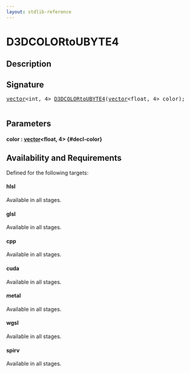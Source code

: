 ```yaml
---
layout: stdlib-reference
---
```


# D3DCOLORtoUBYTE4

## Description





## Signature 

<pre>
<a href="/stdlib-reference/types/vector/index">vector</a>&lt;int, 4&gt; <a href="/stdlib-reference/global-decls/D3DCOLORtoUBYTE4">D3DCOLORtoUBYTE4</a>(<a href="/stdlib-reference/types/vector/index">vector</a>&lt;float, 4&gt; <span class='code_param'>color</span>);

</pre>

## Parameters

#### color  : [vector](/stdlib-reference/types/vector/index)\<float, 4\> {#decl-color}

## Availability and Requirements

Defined for the following targets:

#### hlsl
Available in all stages.

#### glsl
Available in all stages.

#### cpp
Available in all stages.

#### cuda
Available in all stages.

#### metal
Available in all stages.

#### wgsl
Available in all stages.

#### spirv
Available in all stages.



